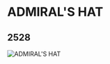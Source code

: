 # ADMIRAL'S HAT
## 2528
![ADMIRAL'S HAT](https://lc-www-live-s.legocdn.com/media/bricks/5/2/4539951.jpg)